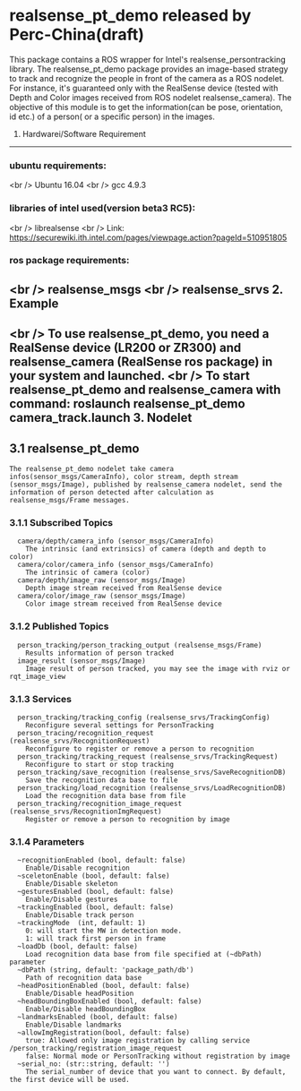 realsense_pt_demo released by Perc-China(draft)
======================================
This package contains a ROS wrapper for Intel's realsense_persontracking library. The realsense_pt_demo package provides an image-based strategy to track and recognize the people in front of the camera as a ROS nodelet. For instance, it's guaranteed only with the RealSense device (tested with Depth and Color images received from ROS nodelet realsense_camera). The objective of this module is to get the information(can be pose, orientation, id etc.) of a person( or a specific person) in the images.  

1. Hardwarei/Software Requirement
--------------------------------------
### ubuntu requirements:
<br /\>     Ubuntu 16.04
<br /\>     gcc 4.9.3
### libraries of intel used(version beta3 RC5):
<br /\>     librealsense
<br /\>     Link: https://securewiki.ith.intel.com/pages/viewpage.action?pageId=510951805
### ros package requirements:
<br /\>     realsense_msgs
<br /\>     realsense_srvs
2. Example 
--------------------------------------
<br /\>    To use realsense_pt_demo, you need a RealSense device (LR200 or ZR300) and realsense_camera (RealSense ros package) in your system and launched.
<br /\>    To start realsense_pt_demo and realsense_camera with command: 
           roslaunch realsense_pt_demo camera_track.launch
3. Nodelet
--------------------------------------
##  3.1 realsense_pt_demo 
    The realsense_pt_demo nodelet take camera infos(sensor_msgs/CameraInfo), color stream, depth stream (sensor_msgs/Image), published by realsense_camera nodelet, send the information of person detected after calculation as realsense_msgs/Frame messages.
###  3.1.1 Subscribed Topics
      camera/depth/camera_info (sensor_msgs/CameraInfo)
        The intrinsic (and extrinsics) of camera (depth and depth to color)
      camera/color/camera_info (sensor_msgs/CameraInfo)
        The intrinsic of camera (color)
      camera/depth/image_raw (sensor_msgs/Image)
        Depth image stream received from RealSense device
      camera/color/image_raw (sensor_msgs/Image)
        Color image stream received from RealSense device
###  3.1.2 Published Topics
      person_tracking/person_tracking_output (realsense_msgs/Frame)
        Results information of person tracked
      image_result (sensor_msgs/Image)
        Image result of person tracked, you may see the image with rviz or rqt_image_view
###  3.1.3 Services
      person_tracking/tracking_config (realsense_srvs/TrackingConfig)
        Reconfigure several settings for PersonTracking
      person_tracing/recognition_request (realsense_srvs/RecognitionRequest)
        Reconfigure to register or remove a person to recognition 
      person_tracking/tracking_request (realsense_srvs/TrackingRequest)
        Reconfigure to start or stop tracking
      person_tracking/save_recognition (realsense_srvs/SaveRecognitionDB)
        Save the recognition data base to file
      person_tracking/load_recognition (realsense_srvs/LoadRecognitionDB)
        Load the recognition data base from file
      person_tracking/recognition_image_request (realsense_srvs/RecognitionImgRequest)
        Register or remove a person to recognition by image
###  3.1.4 Parameters
      ~recognitionEnabled (bool, default: false)
        Enable/Disable recognition
      ~sceletonEnable (bool, default: false)
        Enable/Disable skeleton
      ~gesturesEnabled (bool, default: false)
        Enable/Disable gestures
      ~trackingEnabled (bool, default: false)
        Enable/Disable track person
      ~trackingMode  (int, default: 1)
        0: will start the MW in detection mode.
        1: will track first person in frame
      ~loadDb (bool, default: false)
        Load recognition data base from file specified at (~dbPath) parameter
      ~dbPath (string, default: 'package_path/db')
        Path of recognition data base
      ~headPositionEnabled (bool, default: false)
        Enable/Disable headPosition
      ~headBoundingBoxEnabled (bool, default: false)
        Enable/Disable headBoundingBox
      ~landmarksEnabled (bool, default: false)
        Enable/Disable landmarks
      ~allowImgRegistration(bool, default: false)
        true: Allowed only image registration by calling service /person_tracking/registration_image_request
        false: Normal mode or PersonTracking without registration by image
      ~serial_no: (str::string, default: '') 
        The serial_number of device that you want to connect. By default, the first device will be used.
   
